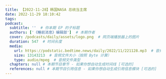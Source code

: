 ```yaml
---
title: 【2022-11-28】韩国NASA 总统当主席
date: 2022-11-29 18:10:42
tags:
podcast:
  subtitle: ''  # 你本期 EP 的子标题
  authors: ['《睡前消息》编辑部']  # 本期作者
  cover: /podcasts/daily/assets/logo.png  # 网页端播放器上的图片
  duration: 547  # 时间长度
  media:
    url: https://podstatic.bedtime.news/daily/2022/11/221128.mp3  # 音频文件
    size: 13143213  # 音频文件大小（按照 Byte 计算）
    type: audio/mpeg  # 音频文件类型
  chapters: null # 本期节目章节 - 如果你想自动生成时间线 [可选的]
  references: null # 本期节目引用信息 - 如果你想自动生成引用信息模块 [可选的]
---
```

